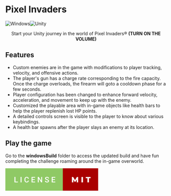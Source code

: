 # Pixel Invaders
![Windows](https://img.shields.io/badge/Windows-0078D6?style=for-the-badge&logo=windows&logoColor=white)![Unity](https://img.shields.io/badge/unity-%23000000.svg?style=for-the-badge&logo=unity&logoColor=white)

<p align="center">Start your Unity journey in the world of Pixel Invaders® <b>(TURN ON THE VOLUME)</b></p>
    
## Features
- Custom enemies are in the game with modifications to player tracking, velocity, and offensive actions.
- The player's gun has a charge rate corresponding to the fire capacity. Once the charge overloads, the firearm will goto a cooldown phase for a few seconds.
- Player configuration has been changed to enhance forward velocity, acceleration, and movement to keep up with the enemy.
- Customized the playable area with in-game objects like health bars to help the player replenish lost HP points.
- A detailed controls screen is visible to the player to know about various keybindings.
- A health bar spawns after the player slays an enemy at its location.

## Play the game

Go to the **windowsBuild** folder to access the updated build and have fun completing the challenge roaming around the in-game overworld.

[![GitHub license](https://raw.githubusercontent.com/hiverkiya/LEGO-Microgame/main/license.svg)](https://github.com/hiverkiya/Pixel-Invaders/blob/master/LICENSE)
